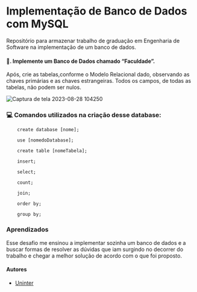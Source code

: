 
# Implementação de Banco de Dados com MySQL
Repositório para armazenar trabalho de graduação em Engenharia de Software na implementação de um banco de dados.


#### 📄. Implemente um Banco de Dados chamado “Faculdade”. 
Após, crie as tabelas,conforme o Modelo Relacional dado, observando as chaves primárias e as chaves estrangeiras. Todos os campos, de todas as tabelas, não podem ser nulos.

![Captura de tela 2023-08-28 104250](https://github.com/daniellegaspar/Implementacao-Banco-de-Dados/assets/86385596/037ad250-d610-4379-99a4-6a88fcda48dc)



### 💻 Comandos utilizados na criação desse database: 

```
    create database [nome];

    use [nomedoDatabase];

    create table [nomeTabela];

    insert;

    select; 

    count;

    join;

    order by;

    group by;

```
### Aprendizados
Esse desafio me ensinou a implementar sozinha um banco de dados e a buscar formas de resolver as dúvidas que iam surgindo no decorrer do trabalho e chegar a melhor solução de acordo com o que foi proposto. 

#### Autores

- [Uninter](https://www.uninter.com/)

